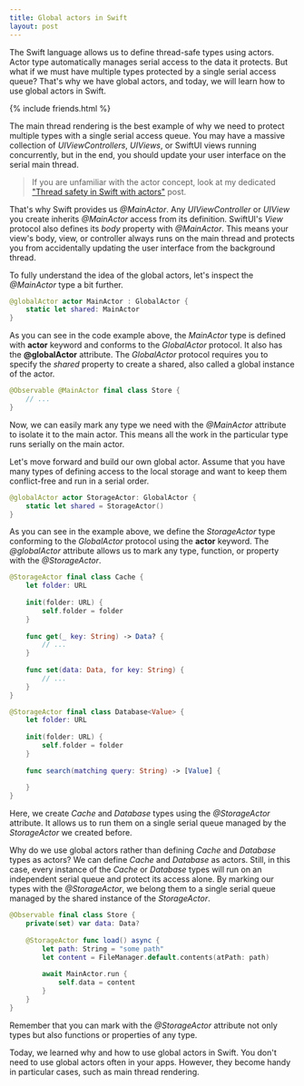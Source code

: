 ```yaml
---
title: Global actors in Swift
layout: post
---
```


The Swift language allows us to define thread-safe types using actors. Actor type automatically manages serial access to the data it protects. But what if we must have multiple types protected by a single serial access queue? That's why we have global actors, and today, we will learn how to use global actors in Swift.

{% include friends.html %}

The main thread rendering is the best example of why we need to protect multiple types with a single serial access queue. You may have a massive collection of *UIViewControllers*, *UIViews*, or SwiftUI views running concurrently, but in the end, you should update your user interface on the serial main thread. 

> If you are unfamiliar with the actor concept, look at my dedicated ["Thread safety in Swift with actors"](/2023/09/19/thread-safety-in-swift-with-actors/) post.

That's why Swift provides us *@MainActor*. Any *UIViewController* or *UIView* you create inherits *@MainActor* access from its definition. SwiftUI's *View* protocol also defines its *body* property with *@MainActor*. This means your view's body, view, or controller always runs on the main thread and protects you from accidentally updating the user interface from the background thread.

To fully understand the idea of the global actors, let's inspect the *@MainActor* type a bit further.

```swift
@globalActor actor MainActor : GlobalActor {
    static let shared: MainActor
}
```

As you can see in the code example above, the *MainActor* type is defined with **actor** keyword and conforms to the *GlobalActor* protocol. It also has the **@globalActor** attribute. The *GlobalActor* protocol requires you to specify the *shared* property to create a shared, also called a global instance of the actor. 

```swift
@Observable @MainActor final class Store {
    // ...
}
```

Now, we can easily mark any type we need with the *@MainActor* attribute to isolate it to the main actor. This means all the work in the particular type runs serially on the main actor.	

Let's move forward and build our own global actor. Assume that you have many types of defining access to the local storage and want to keep them conflict-free and run in a serial order.

```swift
@globalActor actor StorageActor: GlobalActor {
    static let shared = StorageActor()
}
```

As you can see in the example above, we define the *StorageActor* type conforming to the *GlobalActor* protocol using the **actor** keyword. The *@globalActor* attribute allows us to mark any type, function, or property with the *@StorageActor*.

```swift
@StorageActor final class Cache {
    let folder: URL
    
    init(folder: URL) {
        self.folder = folder
    }
    
    func get(_ key: String) -> Data? {
        // ...
    }
    
    func set(data: Data, for key: String) {
        // ...
    }
}

@StorageActor final class Database<Value> {
    let folder: URL
    
    init(folder: URL) {
        self.folder = folder
    }
    
    func search(matching query: String) -> [Value] {
        
    }
}
```

Here, we create *Сache* and *Database* types using the *@StorageActor* attribute. It allows us to run them on a single serial queue managed by the *StorageActor* we created before. 

Why do we use global actors rather than defining *Cache* and *Database* types as actors? We can define *Cache* and *Database* as actors. Still, in this case, every instance of the *Cache* or *Database* types will run on an independent serial queue and protect its access alone. By marking our types with the *@StorageActor*, we belong them to a single serial queue managed by the shared instance of the *StorageActor*.

```swift
@Observable final class Store {
    private(set) var data: Data?
    
    @StorageActor func load() async {
        let path: String = "some path"
        let content = FileManager.default.contents(atPath: path)
        
        await MainActor.run {
            self.data = content
        }
    }
}
```

Remember that you can mark with the *@StorageActor* attribute not only types but also functions or properties of any type.

Today, we learned why and how to use global actors in Swift. You don't need to use global actors often in your apps. However, they become handy in particular cases, such as main thread rendering.
